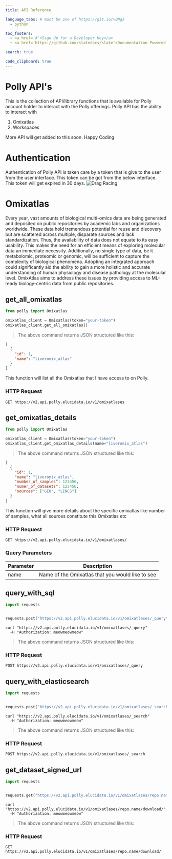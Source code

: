 ```yaml
---
title: API Reference

language_tabs: # must be one of https://git.io/vQNgJ
  - python

toc_footers:
  - <a href='#'>Sign Up for a Developer Key</a>
  - <a href='https://github.com/slatedocs/slate'>Documentation Powered by Slate</a>

search: true

code_clipboard: true
---
```


# Polly API's

This is the collection of API/library functions that is available for Polly account holder to interact with the Polly offerings. Polly API has the ability to interact with

1. Omixatlas
2. Workspaces

More API will get added to this soon. Happy Coding


# Authentication

Authentication of Polly API is taken care by a token that is give to the user from the user interface. This token can be got from the below interface. This token will get expired in 30 days. ![Drag Racing](https://elucidatainc.github.io/PublicAssets/documentation-images/token_screen.png)




# Omixatlas

Every year, vast amounts of biological multi-omics data are being generated and deposited on public repositories by academic labs and organizations worldwide. These data hold tremendous potential for reuse and discovery but are scattered across multiple, disparate sources and lack standardization. Thus, the availability of data does not equate to its easy usability. This makes the need for an efficient means of exploring molecular data an immediate necessity. 
Additionally, no single type of data, be it metabolomic, proteomic or genomic, will be sufficient to capture the complexity of biological phenomena. Adopting an integrated approach could significantly aid the ability to gain a more 
holistic and accurate understanding of human physiology and disease pathology at the molecular level. 
OmixAtlas aims to address these issues by providing access to ML-ready biology-centric data from public repositories.


## get_all_omixatlas

```python
from polly import Omixatlas

omixatlas_client = Omixatlas(token="your-token")
omixatlas_client.get_all_omixatlas()

```

> The above command returns JSON structured like this:

```json
[
  {
    "id": 1,
    "name": "liveromix_atlas"
  }
]
```
This function will list all the Omixatlas that I have access to on Polly. 

### HTTP Request

`GET https://v2.api.polly.elucidata.io/v1/omixatlases`





## get_omixatlas_details

```python
from polly import Omixatlas

omixatlas_client = Omixatlas(token="your-token")
omixatlas_client.get_omixatlas_details(name="liveromix_atlas")

```


> The above command returns JSON structured like this:

```json
[
  {
    "id": 1,
    "name": "liveromix_atlas",
    "number_of_samples": 123456,
    "numer_of_datasets": 123456,
    "sources": ["GEO", "LINCS"]
  }
]
```
 This function will give more details about the specific omixatlas like number of samples, what all sources constitute this Omixatlas etc



### HTTP Request

`GET https://v2.api.polly.elucidata.io/v1/omixatlases/`


### Query Parameters

Parameter | Description
--------- | -----------
name      | Name of the Omixatlas that you would like to see 


## query_with_sql

```python
import requests


requests.post("https://v2.api.polly.elucidata.io/v1/omixatlases/_query")

```

```shell
curl "https://v2.api.polly.elucidata.io/v1/omixatlases/_query"
  -H "Authorization: meowmeowmeow"
```

> The above command returns JSON structured like this:





### HTTP Request

`POST https://v2.api.polly.elucidata.io/v1/omixatlases/_query`





## query_with_elasticsearch

```python
import requests


requests.post("https://v2.api.polly.elucidata.io/v1/omixatlases/_search")

```

```shell
curl "https://v2.api.polly.elucidata.io/v1/omixatlases/_search"
  -H "Authorization: meowmeowmeow"
```

> The above command returns JSON structured like this:





### HTTP Request

`POST https://v2.api.polly.elucidata.io/v1/omixatlases/_search`





## get_dataset_signed_url

```python
import requests


requests.get("https://v2.api.polly.elucidata.io/v1/omixatlases/repo.name/download/")

```

```shell
curl "https://v2.api.polly.elucidata.io/v1/omixatlases/repo.name/download/"
  -H "Authorization: meowmeowmeow"
```

> The above command returns JSON structured like this:





### HTTP Request

`GET https://v2.api.polly.elucidata.io/v1/omixatlases/repo.name/download/`


